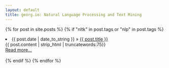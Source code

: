```yaml
---
layout: default
title: georg.io: Natural Language Processing and Text Mining
---
```


{% for post in site.posts %}
{% if "nltk" in post.tags or "nlp" in post.tags %}
<li><span>{{ post.date | date_to_string }}</span> &raquo; <a href="{{ BASE_PATH }}{{ post.url }}">{{ post.title }}</a></li>
{{ post.content | strip_html | truncatewords:75}}<br>
<a href="{{ post.url }}">Read more...</a><br><br>
{% endif %}
{% endfor %}
